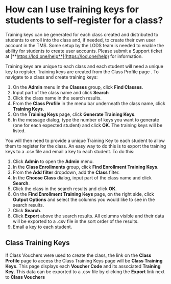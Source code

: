 # How can I use training keys for students to self-register for a class?

Training keys can be generated for each class created and distributed to students to enroll into the class and, if needed, to create their own user account in the TMS. Some setup by the LODS team is needed to enable the ability for students to create user accounts. Please submit a Support ticket at [**https://lod.one/help**](https://lod.one/help) for information.

Training keys are unique to each class and each student will need a unique key to register. Training keys are created from the Class Profile page . To navigate to a class and create training keys:
1. On the **Admin** menu in the **Classes** group, click **Find Classes**. 
1. Input part of the class name and click **Search**
1. Click the class name in the search results. 
1. From the **Class Profile** in the menu bar underneath the class name, click **Training Keys**.
1. On the **Training Keys** page, click **Generate Training Keys**.
1. In the message dialog, type the number of keys you want to generate (one for each expected student) and click **OK**. The training keys will be listed. 

You will then need to provide a unique Training Key to each student to allow them to register for the class. An easy way to do this is to export the training keys to a .csv file and email a key to each student. To do this:
1. Click **Admin** to open the **Admin** menu.
1. In the **Class Enrollments** group, click **Find Enrollment Training Keys**.
1. From the **Add filter** dropdown, add the **Class** filter.
1. In the **Choose Class** dialog, input part of the class name and click **Search**.
1. Click the class in the search results and click **OK**.
1. On the **Find Enrollment Training Keys** page, on the right side, click **Output Options** and select the columns you would like to see in the search results.
1. Click **Search**.
1. Click **Export** above the search results. All columns visible and their data will be exported to a .csv file in the sort order of the results.
1. Email a key to each student.

## Class Training Keys
If Class Vouchers were used to create the class, the link on the **Class Profile** page to access the Class Training Keys page will be **Class Training Keys**. This page displays each **Voucher Code** and its associated **Training Key**. This data can be exported to a .csv file by clicking the **Export** link next to **Class Vouchers**
